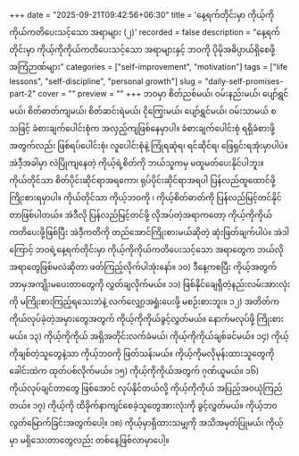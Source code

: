 +++
date = "2025-09-21T09:42:56+06:30"
title = 'နေ့ရက်တိုင်းမှာ ကိုယ့်ကိုကိုယ်ကတိပေးသင့်သော အရာများ (၂)'
recorded = false
description = "နေ့ရက်တိုင်းမှာ ကိုယ့်ကိုကိုယ်ကတိပေးသင့်သော အရာများနှင့် ဘဝကို ပိုမိုအဓိပ္ပာယ်ရှိစေဖို့ အကြံဉာဏ်များ"
categories = ["self-improvement", "motivation"]
tags = ["life lessons", "self-discipline", "personal growth"]
slug = "daily-self-promises-part-2"
cover = ""
preview = ""
+++
ဘဝမှာ စိတ်ညစ်မယ်၊ ဝမ်းနည်းမယ်၊ ပျော်ရွှင်မယ်၊ စိတ်ဓာတ်ကျမယ်၊ စိတ်ဆင်းရဲမယ်၊ ငိုကြွေးမယ်၊ ပျော်ရွှင်မယ်၊ ဝမ်းသာမယ် စသဖြင့် ခံစားချက်ပေါင်းစုံက အလှည့်ကျဖြစ်နေမှာပါ။ ခံစားချက်ပေါင်းစုံ ရရှိခံစားဖို့အတွက်လည်း ဖြစ်ရပ်ပေါင်းစုံ၊ လူပေါင်းစုံနဲ့ ကြုံရဆုံရ၊ ရင်ဆိုင်ရ၊ ဖြေရှင်းရအုံးမှာပါပဲ။ အဲဒီ့အခါမှာ လဲပြိုကျနေတဲ့ ကိုယ့်ရဲ့စိတ်ကို ဘယ်သူကမှ မထူမတ်ပေးနိုင်ပါဘူး။ ကိုယ်တိုင်သာ စိတ်ပိုင်းဆိုင်ရာအရကော၊ ရုပ်ပိုင်းဆိုင်ရာအရပါ ပြန်လည်ထူထောင်ဖို့ကြိုးစားရမှာပါ။ ကိုယ်တိုင်သာ ကိုယ့်ဘဝကို ၊ ကိုယ့်စိတ်ဓာတ်ကို ပြန်လည်မြင့်တင်နိုင်တာဖြစ်ပါတယ်။ အဲဒီလို ပြန်လည်မြင့်တင်ဖို့ လိုအပ်တဲ့အရာကတော့ ကိုယ့်ကိုကိုယ် ကတိပေးဖို့ဖြစ်ပြီး အဲဒီ့ကတိကို တည်အောင်ကြိုးစားမယ်ဆိုတဲ့ ဆုံးဖြတ်ချက်ပါပဲ။ အဲဒါကြောင့် ဘဝရဲ့နေ့ရက်တိုင်းမှာ ကိုယ့်ကိုကိုယ်ကတိပေးသင့်သော အရာတွေက ဘယ်လိုအရာတွေဖြစ်မလဲဆိုတာ ဖတ်ကြည့်လိုက်ပါအုံးနော်။
၁၀) ဒီနေ့ကစပြီး ကိုယ့်အတွက် ဘာမှအကျိုးမပေးတာတွေကို လွှတ်ချလိုက်မယ်။
၁၁) ဖြစ်နိုင်ချေရှိတဲ့နည်းလမ်းအားလုံးကို မကြိုးစားကြည့်ရသေးဘဲနဲ့ လက်လျှော့အရှုံးပေးဖို့ မစဉ်းစားဘူး။
၁၂) အတိတ်က ကိုယ်လုပ်ခဲ့တဲ့အမှားတွေအတွက် ကိုယ့်ကိုကိုယ်ခွင့်လွှတ်မယ်။ နောက်မလုပ်ဖို့ ကြိုးစားမယ်။
၁၃) ကိုယ့်ကိုကိုယ် အရှိအတိုင်းလက်ခံမယ်၊ ကိုယ့်ကိုကိုယ်ချစ်ခင်မယ်။
၁၄) ကိုယ့်ကိုချစ်တဲ့သူတွေနဲ့သာ ကိုယ့်ဘဝကို ဖြတ်သန်းမယ်။ ကိုယ့်ကိုမလိုမုန်းထားသူတွေကို ခေါင်းထဲက ထုတ်ပစ်လိုက်မယ်။
၁၅) ကိုယ့်ကိုကိုယ်အတွက် ဂုဏ်ယူမယ်။
၁၆) ကိုယ်လုပ်ချင်တာတွေ ဖြစ်အောင် လုပ်နိုင်တယ်လို့ ကိုယ့်ကိုကိုယ် အပြည့်အဝယုံကြည်တယ်။
၁၇) ကိုယ့်ကို ထိခိုက်နာကျင်စေခဲ့သူတွေအားလုံးကို ခွင့်လွှတ်မယ်။ ကိုယ့်ဘ၀ လွတ်မြောက်ခြင်းအတွက်ပေါ့။
၁၈) ကိုယ့်မှာရှိထားသမျှကို အသိအမှတ်ပြုမယ်၊ ကိုယ့်မှာ မရှိသေးတာတွေလည်း တစ်နေ့ဖြစ်လာမှာပေါ့။ 